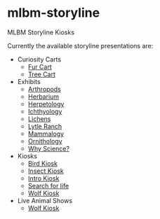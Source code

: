 # mlbm-storyline
MLBM Storyline Kiosks

Currently the available storyline presentations are:
- Curiosity Carts
    - [Fur Cart](./Curiosity%20Carts/Fur%20Cart/story.html) 
    - [Tree Cart](./Curiosity%20Carts/Tree%20Cart/story.html)
- Exhibits
    - [Arthropods](Exhibits/Arthropods/story.html)
    - [Herbarium](Exhibits/Herbarium/story.html)
    - [Herpetology](Exhibits/Herpetology/story.html)
    - [Ichthyology](Exhibits/Ichthyology/story.html)
    - [Lichens](Exhibits/Lichens/story.html)
    - [Lytle Ranch](Exhibits/Lytle%20Ranch/story.html)
    - [Mammalogy](Exhibits/Mammalogy/story.html)
    - [Ornithology](Exhibits/Ornithology/story.html)
    - [Why Science?](Exhibits/Why%20Science/story.html)
- Kiosks
    - [Bird Kiosk](Kiosks/Bird%20Kiosk/story.html)
    - [Insect Kiosk](Kiosks/Insect%20Kiosk/story.html)
    - [Intro Kiosk](Kiosks/Intro%20Kiosk/story.html)
    - [Search for life](Kiosks/Search%20for%20life/story.html)
    - [Wolf Kiosk](Kiosks/Wolf%20Kiosk/story.html)
- Live Animal Shows
    - [Wolf Kiosk](Kiosks/Wolf%20Kiosk/story.html)
